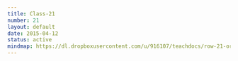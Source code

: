 ```yaml
---
title: Class-21
number: 21
layout: default
date: 2015-04-12
status: active
mindmap: https://dl.dropboxusercontent.com/u/916107/teachdocs/row-21-ordo.png
---
```


